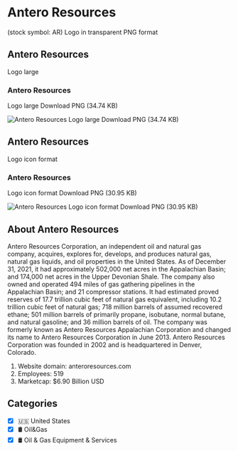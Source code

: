 # Antero Resources
 (stock symbol: AR) Logo in transparent PNG format

## Antero Resources
 Logo large

### Antero Resources
 Logo large Download PNG (34.74 KB)

![Antero Resources
 Logo large Download PNG (34.74 KB)](/img/orig/AR_BIG-41e11610.png)

## Antero Resources
 Logo icon format

### Antero Resources
 Logo icon format Download PNG (30.95 KB)

![Antero Resources
 Logo icon format Download PNG (30.95 KB)](/img/orig/AR-742521d4.png)

## About Antero Resources


Antero Resources Corporation, an independent oil and natural gas company, acquires, explores for, develops, and produces natural gas, natural gas liquids, and oil properties in the United States. As of December 31, 2021, it had approximately 502,000 net acres in the Appalachian Basin; and 174,000 net acres in the Upper Devonian Shale. The company also owned and operated 494 miles of gas gathering pipelines in the Appalachian Basin; and 21 compressor stations. It had estimated proved reserves of 17.7 trillion cubic feet of natural gas equivalent, including 10.2 trillion cubic feet of natural gas; 718 million barrels of assumed recovered ethane; 501 million barrels of primarily propane, isobutane, normal butane, and natural gasoline; and 36 million barrels of oil. The company was formerly known as Antero Resources Appalachian Corporation and changed its name to Antero Resources Corporation in June 2013. Antero Resources Corporation was founded in 2002 and is headquartered in Denver, Colorado.

1. Website domain: anteroresources.com
2. Employees: 519
3. Marketcap: $6.90 Billion USD


## Categories
- [x] 🇺🇸 United States
- [x] 🛢 Oil&Gas
- [x] 🛢️ Oil & Gas Equipment & Services
